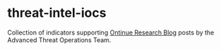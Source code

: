 # threat-intel-iocs
Collection of indicators supporting [Ontinue Research Blog](https://www.ontinue.com/resources/) posts by the Advanced Threat Operations Team.
